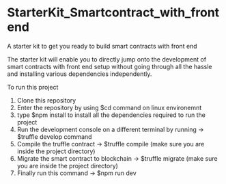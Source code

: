 # StarterKit_Smartcontract_with_frontend
A starter kit to get you ready to build smart contracts with front end 

The starter kit will enable you to directly jump onto the development of smart contracts with front end setup without going through all the hassle and installing various dependencies independently.

To run this project 
1) Clone this repository
2) Enter the repository by using $cd command on linux environemnt
3) type $npm install to install all the dependencies required to run the project
4) Run the development console on a different terminal by running -> $truffle develop command
5) Compile the truffle contract -> $truffle compile (make sure you are inside the project directory)
6) Migrate the smart contract to blockchain -> $truffle migrate  (make sure you are inside the project directory)
7) Finally run this command -> $npm run dev

